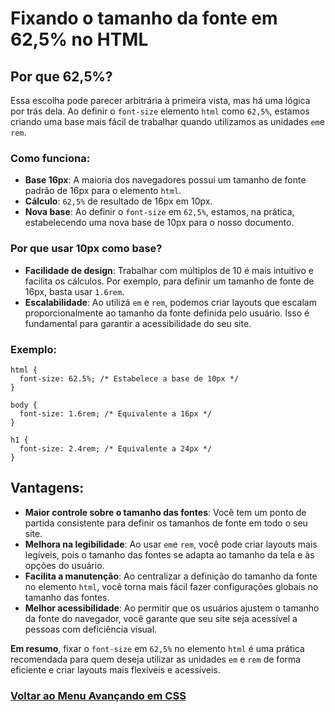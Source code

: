 # Fixando o tamanho da fonte em 62,5% no HTML

## Por que 62,5%?

Essa escolha pode parecer arbitrária à primeira vista, mas há uma lógica por trás dela. Ao definir o `font-size` elemento `html` como `62,5%`, estamos criando uma base mais fácil de trabalhar quando utilizamos as unidades `em`e `rem`.

### Como funciona:

- **Base 16px**: A maioria dos navegadores possui um tamanho de fonte padrão de 16px para o elemento `html`.
- **Cálculo**: `62,5%` de resultado de 16px em 10px.
- **Nova base**: Ao definir o `font-size` em `62,5%`, estamos, na prática, estabelecendo uma nova base de 10px para o nosso documento.

### Por que usar 10px como base?

- **Facilidade de design**: Trabalhar com múltiplos de 10 é mais intuitivo e facilita os cálculos. Por exemplo, para definir um tamanho de fonte de 16px, basta usar `1.6rem`.
- **Escalabilidade**: Ao utilizá `em` e `rem`, podemos criar layouts que escalam proporcionalmente ao tamanho da fonte definida pelo usuário. Isso é fundamental para garantir a acessibilidade do seu site.

### Exemplo:

```
html {
  font-size: 62.5%; /* Estabelece a base de 10px */
}

body {
  font-size: 1.6rem; /* Equivalente a 16px */
}

h1 {
  font-size: 2.4rem; /* Equivalente a 24px */
}
```

## Vantagens:

- **Maior controle sobre o tamanho das fontes**: Você tem um ponto de partida consistente para definir os tamanhos de fonte em todo o seu site.
- **Melhora na legibilidade**: Ao usar `em`e `rem`, você pode criar layouts mais legíveis, pois o tamanho das fontes se adapta ao tamanho da tela e às opções do usuário.
- **Facilita a manutenção**: Ao centralizar a definição do tamanho da fonte no elemento `html`, você torna mais fácil fazer configurações globais no tamanho das fontes.
- **Melhor acessibilidade**: Ao permitir que os usuários ajustem o tamanho da fonte do navegador, você garante que seu site seja acessível a pessoas com deficiência visual.

**Em resumo**, fixar o `font-size` em `62,5%` no elemento `html` é uma prática recomendada para quem deseja utilizar as unidades `em` e `rem` de forma eficiente e criar layouts mais flexíveis e acessíveis.

### [Voltar ao Menu Avançando em CSS](menu.md)